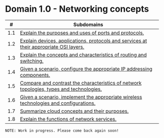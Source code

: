 # Domain 1.0 - Networking concepts

| # | Subdomains   | 
|---|---|
|1.1 | [Explain the purposes and uses of ports and protocols.](https://github.com/erich-tech/Network_Plus/tree/main/Domain_1#readme) |
|1.2 | [Explain devices, applications, protocols and services at their appropriate OSI layers.](https://github.com/erich-tech/Network_Plus/tree/main/Domain_1#readme) |
|1.3 | [Explain the concepts and characteristics of routing and switching.](https://github.com/erich-tech/Network_Plus/tree/main/Domain_1#readme) |
|1.4 | [Given a scenario, configure the appropriate IP addressing components.](https://github.com/erich-tech/Network_Plus/tree/main/Domain_1#readme) |
|1.5 | [Compare and contrast the characteristics of network topologies, types and technologies.](https://github.com/erich-tech/Network_Plus/tree/main/Domain_1#readme) |
|1.6 | [Given a scenario, implement the appropriate wireless technologies and configurations.](https://github.com/erich-tech/Network_Plus/tree/main/Domain_1#readme) |
|1.7 | [Summarize cloud concepts and their purposes.](https://github.com/erich-tech/Network_Plus/tree/main/Domain_1#readme) |
|1.8 | [Explain the functions of network services.](https://github.com/erich-tech/Network_Plus/tree/main/Domain_1#readme) |


```
NOTE: Work in progress. Please come back again soon! 
```

